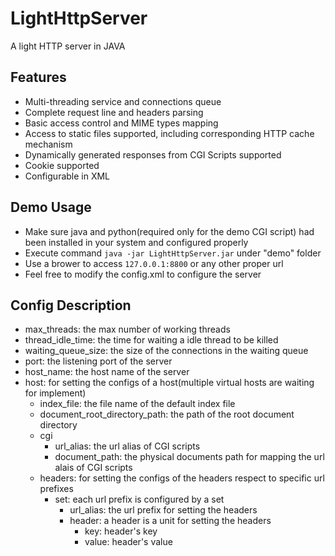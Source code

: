 # LightHttpServer
A light HTTP server in JAVA

## Features
- Multi-threading service and connections queue
- Complete request line and headers parsing
- Basic access control and MIME types mapping
- Access to static files supported, including corresponding HTTP cache mechanism
- Dynamically generated responses from CGI Scripts supported
- Cookie supported
- Configurable in XML

## Demo Usage
- Make sure java and python(required only for the demo CGI script) had been installed in your system and configured properly
- Execute command ```java -jar LightHttpServer.jar``` under "demo" folder
- Use a brower to access ```127.0.0.1:8800``` or any other proper url
- Feel free to modify the config.xml to configure the server

## Config Description
- max_threads: the max number of working threads
- thread_idle_time: the time for waiting a idle thread to be killed
- waiting_queue_size: the size of the connections in the waiting queue
- port: the listening port of the server
- host_name: the host name of the server
- host: for setting the configs of a host(multiple virtual hosts are waiting for implement)
    - index_file: the file name of the default index file
    - document_root_directory_path: the path of the root document directory
    - cgi
        - url_alias: the url alias of CGI scripts
        - document_path: the physical documents path for mapping the url alais of CGI scripts
    - headers: for setting the configs of the headers respect to specific url prefixes
        - set: each url prefix is configured by a set
            -  url_alias: the url prefix for setting the headers
            - header: a header is a unit for setting the headers
                - key: header's key
                - value: header's value

